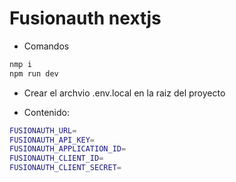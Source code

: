 # Fusionauth nextjs


- Comandos
```bash
nmp i
npm run dev
```

- Crear el archvio .env.local en la raiz del proyecto
* Contenido:
```bash
FUSIONAUTH_URL=
FUSIONAUTH_API_KEY=
FUSIONAUTH_APPLICATION_ID=
FUSIONAUTH_CLIENT_ID=
FUSIONAUTH_CLIENT_SECRET=
```

